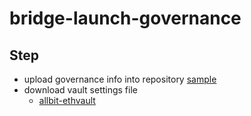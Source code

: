 # bridge-launch-governance

## Step
- upload governance info into repository [sample](./ozys-ethvault/ozys.json)
- download vault settings file
  - [allbit-ethvault](./ozys-ethvault/settings.js)

